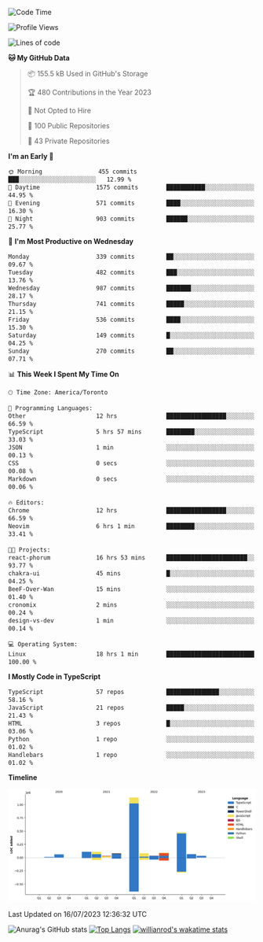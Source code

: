<!--START_SECTION:waka-->
![Code Time](http://img.shields.io/badge/Code%20Time-405%20hrs%2031%20mins-blue)

![Profile Views](http://img.shields.io/badge/Profile%20Views-0-blue)

![Lines of code](https://img.shields.io/badge/From%20Hello%20World%20I%27ve%20Written-2.3%20million%20lines%20of%20code-blue)

**🐱 My GitHub Data** 

> 📦 155.5 kB Used in GitHub's Storage 
 > 
> 🏆 480 Contributions in the Year 2023
 > 
> 🚫 Not Opted to Hire
 > 
> 📜 100 Public Repositories 
 > 
> 🔑 43 Private Repositories 
 > 
**I'm an Early 🐤** 

```text
🌞 Morning                455 commits         ███░░░░░░░░░░░░░░░░░░░░░░   12.99 % 
🌆 Daytime                1575 commits        ███████████░░░░░░░░░░░░░░   44.95 % 
🌃 Evening                571 commits         ████░░░░░░░░░░░░░░░░░░░░░   16.30 % 
🌙 Night                  903 commits         ██████░░░░░░░░░░░░░░░░░░░   25.77 % 
```
📅 **I'm Most Productive on Wednesday** 

```text
Monday                   339 commits         ██░░░░░░░░░░░░░░░░░░░░░░░   09.67 % 
Tuesday                  482 commits         ███░░░░░░░░░░░░░░░░░░░░░░   13.76 % 
Wednesday                987 commits         ███████░░░░░░░░░░░░░░░░░░   28.17 % 
Thursday                 741 commits         █████░░░░░░░░░░░░░░░░░░░░   21.15 % 
Friday                   536 commits         ████░░░░░░░░░░░░░░░░░░░░░   15.30 % 
Saturday                 149 commits         █░░░░░░░░░░░░░░░░░░░░░░░░   04.25 % 
Sunday                   270 commits         ██░░░░░░░░░░░░░░░░░░░░░░░   07.71 % 
```


📊 **This Week I Spent My Time On** 

```text
🕑︎ Time Zone: America/Toronto

💬 Programming Languages: 
Other                    12 hrs              █████████████████░░░░░░░░   66.59 % 
TypeScript               5 hrs 57 mins       ████████░░░░░░░░░░░░░░░░░   33.03 % 
JSON                     1 min               ░░░░░░░░░░░░░░░░░░░░░░░░░   00.13 % 
CSS                      0 secs              ░░░░░░░░░░░░░░░░░░░░░░░░░   00.08 % 
Markdown                 0 secs              ░░░░░░░░░░░░░░░░░░░░░░░░░   00.06 % 

🔥 Editors: 
Chrome                   12 hrs              █████████████████░░░░░░░░   66.59 % 
Neovim                   6 hrs 1 min         ████████░░░░░░░░░░░░░░░░░   33.41 % 

🐱‍💻 Projects: 
react-phorum             16 hrs 53 mins      ███████████████████████░░   93.77 % 
chakra-ui                45 mins             █░░░░░░░░░░░░░░░░░░░░░░░░   04.25 % 
BeeF-Over-Wan            15 mins             ░░░░░░░░░░░░░░░░░░░░░░░░░   01.40 % 
cronomix                 2 mins              ░░░░░░░░░░░░░░░░░░░░░░░░░   00.24 % 
design-vs-dev            1 min               ░░░░░░░░░░░░░░░░░░░░░░░░░   00.14 % 

💻 Operating System: 
Linux                    18 hrs 1 min        █████████████████████████   100.00 % 
```

**I Mostly Code in TypeScript** 

```text
TypeScript               57 repos            ███████████████░░░░░░░░░░   58.16 % 
JavaScript               21 repos            █████░░░░░░░░░░░░░░░░░░░░   21.43 % 
HTML                     3 repos             █░░░░░░░░░░░░░░░░░░░░░░░░   03.06 % 
Python                   1 repo              ░░░░░░░░░░░░░░░░░░░░░░░░░   01.02 % 
Handlebars               1 repo              ░░░░░░░░░░░░░░░░░░░░░░░░░   01.02 % 
```



**Timeline**

![Lines of Code chart](https://raw.githubusercontent.com/wise-introvert/wise-introvert/master/assets/bar_graph.png)


 Last Updated on 16/07/2023 12:36:32 UTC
<!--END_SECTION:waka-->

![Anurag's GitHub stats](https://github-readme-stats.vercel.app/api?username=wise-introvert&count_private=true&show_icons=true)
[![Top Langs](https://github-readme-stats.vercel.app/api/top-langs/?username=wise-introvert&langs_count=10)](https://github.com/anuraghazra/github-readme-stats)
[![willianrod's wakatime stats](https://github-readme-stats.vercel.app/api/wakatime?username=wiseintrovert)](https://github.com/anuraghazra/github-readme-stats)
